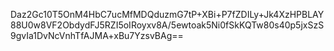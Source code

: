 Daz2Gc10T5OnM4HbC7ucMfMDQduzmG7tP+XBi+P7fZDILy+Jk4XzHPBLAY88U0w8VF2ObdydFJ5RZI5oIRoyxv8A/5ewtoak5Ni0fSkKQTw80s40p5jxSzS9gvIa1DvNcVnhTfAJMA+xBu7YzsvBAg==